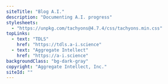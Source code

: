 ```yaml
---
siteTitle: "Blog A.I."
description: "Documenting A.I. progress"
stylesheets:
  - "https://unpkg.com/tachyons@4.7.4/css/tachyons.min.css"
topLinks:
  - text: "TDLS"
    href: "https://tdls.a-i.science"
  - text: "Aggregate Intellect"
    href: "https://a-i.science"
backgroundClass: "bg-dark-gray"
copyright: "Aggregate Intellect, Inc."
siteId: ""
---
```

